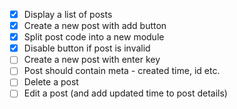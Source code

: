 - [x] Display a list of posts
- [x] Create a new post with add button
- [x] Split post code into a new module
- [x] Disable button if post is invalid
- [ ] Create a new post with enter key
- [ ] Post should contain meta - created time, id etc.
- [ ] Delete a post
- [ ] Edit a post (and add updated time to post details)
